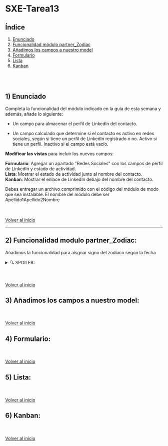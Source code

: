 # SXE-Tarea13

## Índice  
1. [Enunciado](#1-enunciado)  
2. [Funcionalidad módulo partner_Zodiac](#2-funcionalidad-módulo-partner_zodiac)  
3. [Añadimos los campos a nuestro model](#3-añadimos-los-campos-a-nuestro-model)  
4. [Formulario](#4-formulario)  
5. [Lista](#5-lista)  
6. [Kanban](#6-kanban)  

<br></br>
## 1) Enunciado

Completa la funcionalidad del módulo indicado en la guía de esta semana y además, añade lo siguiente:

- Un campo para almacenar el perfil de LinkedIn del contacto.

- Un campo calculado que determine si el contacto es activo en redes sociales, según si tiene un perfil de LinkedIn registrado o no. Activo si tiene un perfil.
Inactivo si el campo está vacío.

**Modificar las vistas** para incluir los nuevos campos:

**Formulario**: Agregar un apartado "Redes Sociales" con los campos de perfil de LinkedIn y estado de actividad.  
**Lista**: Mostrar el estado de actividad junto al nombre del contacto.  
**Kanban**: Mostrar el enlace de LinkedIn debajo del nombre del contacto.  

Debes entregar un archivo comprimido con el código del módulo de modo que sea instalable. El nombre del módulo debe ser Apellido1Apellido2Nombre

<br></br>
[Volver al inicio](#índice) 

-------------------------------
## 2) Funcionalidad modulo partner_Zodiac:
Añadimos la funcionalidad para aisgnar signo del zodíaco según la fecha

<details><summary>🔍 SPOILER:</summary>  

Aquí irá el Model
  ```bash
codigo
  );
```
Aquí irá el view
```bash
codigo
  );
```

</details>

<br></br>
[Volver al inicio](#índice) 

## 3) Añadimos los campos a nuestro model:

<br></br>
[Volver al inicio](#índice) 

## 4) Formulario:

<br></br>
[Volver al inicio](#índice) 

## 5) Lista:

<br></br>
[Volver al inicio](#índice) 

## 6) Kanban: 


<br></br>
[Volver al inicio](#índice) 















